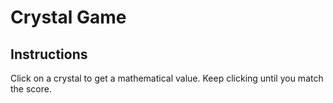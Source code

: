 # Crystal Game

## Instructions
Click on a crystal to get a mathematical value.  Keep clicking until you match the score.
